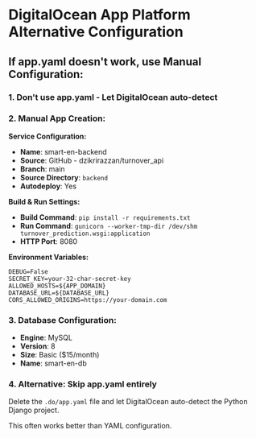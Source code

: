 # DigitalOcean App Platform Alternative Configuration

## If app.yaml doesn't work, use Manual Configuration:

### 1. **Don't use app.yaml** - Let DigitalOcean auto-detect

### 2. **Manual App Creation:**

**Service Configuration:**

- **Name**: smart-en-backend
- **Source**: GitHub - dzikrirazzan/turnover_api
- **Branch**: main
- **Source Directory**: `backend`
- **Autodeploy**: Yes

**Build & Run Settings:**

- **Build Command**: `pip install -r requirements.txt`
- **Run Command**: `gunicorn --worker-tmp-dir /dev/shm turnover_prediction.wsgi:application`
- **HTTP Port**: 8080

**Environment Variables:**

```
DEBUG=False
SECRET_KEY=your-32-char-secret-key
ALLOWED_HOSTS=${APP_DOMAIN}
DATABASE_URL=${DATABASE_URL}
CORS_ALLOWED_ORIGINS=https://your-domain.com
```

### 3. **Database Configuration:**

- **Engine**: MySQL
- **Version**: 8
- **Size**: Basic ($15/month)
- **Name**: smart-en-db

### 4. **Alternative: Skip app.yaml entirely**

Delete the `.do/app.yaml` file and let DigitalOcean auto-detect the Python Django project.

This often works better than YAML configuration.
